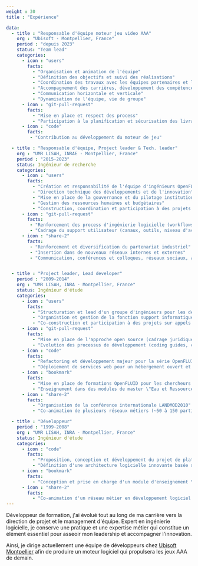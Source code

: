 ```yaml
---
weight : 30
title : "Expérience"

data:
  - title : "Responsable d'équipe moteur jeu video AAA"
    org : "Ubisoft - Montpellier, France"
    period : "depuis 2023"
    status: "Team lead"
    categories:
      - icon : "users"
        facts:
          - "Organisation et animation de l'équipe"
          - "Définition des objectifs et suivi des réalisations"
          - "Coordination des travaux avec les équipes partenaires et les experts techniques"
          - "Accompagnement des carrières, développement des compétences, staffing"
          - "Communication horizontale et verticale"
          - "Dynamisation de l'équipe, vie de groupe"
      - icon : "git-pull-request"
        facts:
          - "Mise en place et respect des process"
          - "Participation à la planification et sécurisation des livrables"
      - icon : "code"
        facts:
         - "Contribution au développement du moteur de jeu"

  - title : "Responsable d'équipe, Project leader & Tech. leader"
    org : "UMR LISAH, INRAE - Montpellier, France"
    period : "2015-2023"
    status: Ingénieur de recherche
    categories:
      - icon : "users"
        facts:
          - "Création et responsabilité de l'équipe d'ingénieurs OpenFLUID"
          - "Direction technique des développements et de l'innovation"
          - "Mise en place de la gouvernance et du pilotage institutionnel (Comité d'Orientation Stratégique, Comité Scientifique des Utilisateurs)"
          - "Gestion des ressources humaines et budgétaires"
          - "Construction, coordination et participation à des projets d'envergure sur appels d'offres"
      - icon : "git-pull-request"
        facts:
         - "Renforcement des process d'ingénierie logicielle (workflows d'intégration des contributions, contenairisation, packaging, ...)"
         - "Cadrage du support utilisateur (canaux, outils, niveau d'accompagnement)"
      - icon : "share-2"
        facts:
         - "Renforcement et diversification du partenariat industriel"
         - "Insertion dans de nouveaux réseaux internes et externes"
         - "Communication, conférences et colloques, réseaux sociaux, animation de la communautés des utilisateurs OpenFLUID"


  - title : "Project leader, Lead developer"
    period : "2009-2014"
    org : "UMR LISAH, INRA - Montpellier, France"
    status: Ingénieur d'étude
    categories:
      - icon : "users"
        facts: 
          - "Structuration et lead d'un groupe d'ingénieurs pour les développements d'OpenFLUID"
          - "Organistion et gestion de la fonction support informatique transversale (planification, gestion RH et budgétaire, communication interne)"
          - "Co-construction et participation à des projets sur appels d'offres pour obtention de financements"
      - icon : "git-pull-request"
        facts: 
          - "Mise en place de l'approche open source (cadrage juridique dont licensing, ouverture du code, ressources pour la communauté)"
          - "Evolution des processus de développement (coding guides, commit style, CI, ...)"
      - icon : "code"
        facts:
          - "Refactoring et développement majeur pour la série OpenFLUID 2.xx"
          - "Déploiement de services web pour un hébergement ouvert et collaboratif de plugins OpenFLUID"
      - icon : "bookmark"
        facts:
          - "Mise en place de formations OpenFLUID pour les chercheurs et partenaires industriels (format de 3 jours, 100+ personnes formées)"
          - "Enseignement dans des modules de master \"Eau et Ressources\" sur les outils de modélisation hydrologique, (Université de Montpellier)"
      - icon : "share-2"
        facts:
          - "Organisation de la conférence internationale LANDMOD2010"
          - "Co-animation de plusieurs réseaux métiers (~50 à 150 participants)"

  - title : "Développeur"
    period : "1999-2008"
    org : "UMR LISAH, INRA - Montpellier, France"
    status: Ingénieur d'étude
    categories:
      - icon : "code"
        facts:
          - "Proposition, conception et développement du projet de plateforme logicielle de modélisation et simulation OpenFLUID"
          - "Définition d'une architecture logicielle innovante basée sur un système à plugins pour les codes de calcul et sur l'utilisation des graphes mathématiques pour représenter les objets spatiaux et leurs interrelations"
      - icon : "bookmark"
        facts:
          - "Conception et prise en charge d'un module d'enseignement \"Initiation au développement logiciel\" en mastère spécialisé (Montpellier SupAgro)"
      - icon : "share-2"
        facts:
          - "Co-animation d'un réseau métier en développement logiciel (RIEA, ~50 participants)"
---
```


Développeur de formation, j'ai évolué tout au long de ma carrière vers la direction de projet et le management d'équipe. 
Expert en ingénierie logicielle, je conserve une pratique et une expertise métier qui constitue un élément essentiel 
pour asseoir mon leadership et accompagner l'innovation.

Ainsi, je dirige actuellement une équipe de développeurs chez [Ubisoft Montpellier](https://www.ubisoft.com) afin de produire un moteur logiciel qui propulsera les jeux AAA de demain.

